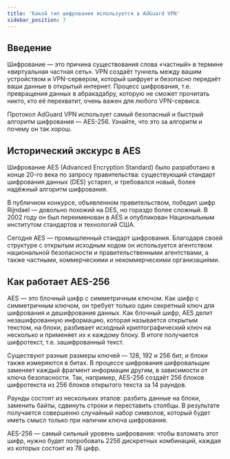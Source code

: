 ```yaml
---
title: 'Какой тип шифрования используется в AdGuard VPN'
sidebar_position: 7
---
```


## Введение

Шифрование — это причина существования слова «частный» в термине «виртуальная частная сеть». VPN создаёт туннель между вашим устройством и VPN-сервером, который шифрует и безопасно передаёт ваши данные в открытый интернет. Процесс шифрования, т.е. превращения данных в абракадабру, которую не сможет прочитать никто, кто её перехватит, очень важен для любого VPN-сервиса.

Протокол AdGuard VPN использует самый безопасный и быстрый алгоритм шифрования — AES-256. Узнайте, что это за алгоритм и почему он так хорош.

## Исторический экскурс в AES

Шифрование AES (Advanced Encryption Standard) было разработано в конце 20-го века по запросу правительства: существующий стандарт шифрования данных (DES) устарел, и требовался новый, более надёжный алгоритм шифрования.

В публичном конкурсе, объявленном правительством, победил шифр Rijndael — довольно похожий на DES, но гораздо более сложный. В 2002 году он был переименован в AES и опубликован Национальным институтом стандартов и технологий США.

Сегодня AES — промышленный стандарт шифрования. Благодаря своей структуре с открытым исходным кодом он используется агентством национальной безопасности и правительственными агентствами, а также частными, коммерческими и некоммерческими организациями.

## Как работает AES-256

AES — это блочный шифр с симметричным ключом. Как шифр с симметричным ключом, он требует только один секретный ключ для шифрования и дешифрования данных. Как блочный шифр, AES делит незашифрованную информацию, которая называется открытым текстом, на блоки, разбивает исходный криптографический ключ на несколько и применяет их к каждому блоку. В итоге получается шифротекст, т.е. зашифрованный текст.

Существуют разные размеры ключей — 128, 192 и 256 бит, и блоки также измеряются в битах. В процессе шифрования шифровальщик заменяет каждый фрагмент информации другим, в зависимости от ключа безопасности. Так, например, AES-256 создаёт 256 блоков шифротекста из 256 блоков открытого текста за 14 раундов.

Раунды состоят из нескольких этапов: разбить данные на блоки, заменить байты, сдвинуть строки и переставить столбцы. В результате получается совершенно случайный набор символов, который будет иметь смысл только при наличии ключа шифрования.

AES-256 — самый сильный уровень шифрования: чтобы взломать этот шифр, нужно будет попробовать 2256 дискретных комбинаций, каждая из которых состоит из 78 цифр.
